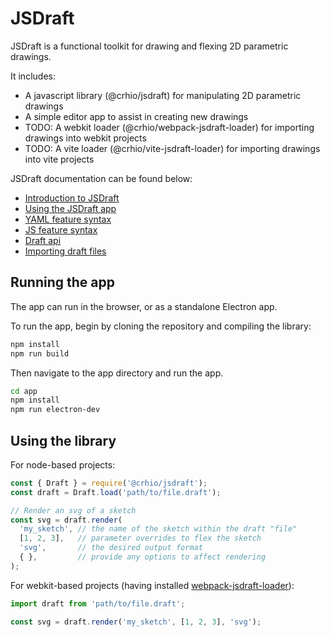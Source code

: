 # JSDraft

JSDraft is a functional toolkit for drawing and flexing 2D parametric drawings.

It includes:
- A javascript library (@crhio/jsdraft) for manipulating 2D parametric drawings
- A simple editor app to assist in creating new drawings
- TODO: A webkit loader (@crhio/webpack-jsdraft-loader) for importing drawings into webkit projects
- TODO: A vite loader (@crhio/vite-jsdraft-loader) for importing drawings into vite projects


JSDraft documentation can be found below:

* [Introduction to JSDraft](documentation/introduction.md)
* [Using the JSDraft app](documentation/app.md)
* [YAML feature syntax](documentation/yaml-syntax.md)
* [JS feature syntax](documentation/js-syntax.md)
* [Draft api](documentation/api.md)
* [Importing draft files](documentation/importing.md)

## Running the app

The app can run in the browser, or as a standalone Electron app.

To run the app, begin by cloning the repository and compiling the library:
```bash
npm install
npm run build
```

Then navigate to the app directory and run the app.
```bash
cd app
npm install
npm run electron-dev
```

## Using the library

For node-based projects:
```js
const { Draft } = require('@crhio/jsdraft');
const draft = Draft.load('path/to/file.draft');

// Render an svg of a sketch
const svg = draft.render(
  'my_sketch', // the name of the sketch within the draft "file"
  [1, 2, 3],   // parameter overrides to flex the sketch
  'svg',       // the desired output format
  { },         // provide any options to affect rendering
);
```

For webkit-based projects (having installed [webpack-jsdraft-loader](documentation/importing.md)):
```js
import draft from 'path/to/file.draft';

const svg = draft.render('my_sketch', [1, 2, 3], 'svg');
```
